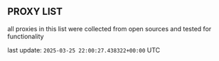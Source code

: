 ## PROXY LIST

all proxies in this list were collected from open sources and tested for functionality

last update: `2025-03-25 22:00:27.438322+00:00` UTC